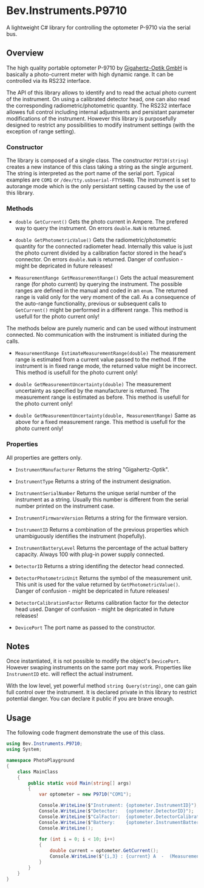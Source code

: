 # Bev.Instruments.P9710

A lightweight C# library for controlling the optometer P-9710 via the serial bus.

## Overview

The high quality portable optometer P-9710 by [Gigahertz-Optik GmbH](https://www.gigahertz-optik.com/) is basically a photo-current meter with high dynamic range. It can be controlled via its RS232 interface.

The API of this library allows to identify and to read the actual photo current of the instrument. On using a calibrated detector head, one can also read the corresponding radiometric/photometric quantity. The RS232 interface allowes full control including internal adjustments and persistant parameter modifications of the instrument. However this library is purposefully designed to restrict any possibilities to modify instrument settings (with the exception of range setting).

### Constructor

The library is composed of a single class. The constructor `P9710(string)` creates a new instance of this class taking a string as the single argument. The string is interpreted as the port name of the serial port. Typical examples are `COM1` or `/dev/tty.usbserial-FTY594BQ`. The instrument is set to autorange mode which is the only persistant setting caused by the use of this library.

### Methods

* `double GetCurrent()`
Gets the photo current in Ampere. The prefered way to query the instrument. On errors `double.NaN` is returned.
 
* `double GetPhotometricValue()`
Gets the radiometric/photometric quantity for the connected radiometer head. Internally this value is just the photo current divided by a calibration factor stored in the head's connector. On errors `double.NaN` is returned.
Danger of confusion - might be depricated in future releases!
 
* `MeasurementRange GetMeasurementRange()`
Gets the actual measurement range (for photo current) by querying the instrument. The possible ranges are defined in the manual and coded in an `enum`. The returned range is valid only for the very moment of the call. As a consequence of the auto-range functionality, previous or subsequent calls to `GetCurrent()` might be performed in a different range. This method is usefull for the photo current only!

The methods below are purely numeric and can be used without instrument connected. No communication with the instrument is initiated during the calls.

* `MeasurementRange EstimateMeasurementRange(double)`
The measurement range is estimated from a current value passed to the method. If the instrument is in fixed range mode, the returned value might be incorrect. This method is usefull for the photo current only!

* `double GetMeasurementUncertainty(double)`
The measurement uncertainty as specified by the manufacturer is returned. The measurement range is estimated as before. This method is usefull for the photo current only!

* `double GetMeasurementUncertainty(double, MeasurementRange)`
Same as above for a fixed measurement range. This method is usefull for the photo current only!
 
### Properties

All properties are getters only.

* `InstrumentManufacturer`
Returns the string "Gigahertz-Optik".

* `InstrumentType`
Returns a string of the instrument designation.

* `InstrumentSerialNumber`
Returns the unique serial number of the instrument as a string. Usually this number is different from the serial number printed on the instrument case.

* `InstrumentFirmwareVersion`
Returns a string for the firmware version.

* `InstrumentID`
Returns a combination of the previous properties which unambiguously identifies the instrument (hopefully).

* `InstrumentBatteryLevel`
Returns the percentage of the actual battery capacity. Always 100 with plug-in power supply connected.

* `DetectorID`
Returns a string identifing the detector head connected.

* `DetectorPhotometricUnit`
Returns the symbol of the measurement unit. This unit is used for the value returned by `GetPhotometricValue()`. Danger of confusion - might be depricated in future releases!

* `DetectorCalibrationFactor`
Returns calibration factor for the detector head used. Danger of confusion - might be depricated in future releases!

* `DevicePort`
The port name as passed to the constructor.

## Notes

Once instantiated, it is not possible to modify the object's `DevicePort`. However swaping  instruments on the same port may work. Properties like `InstrumentID` etc. will reflect the actual instrument.

With the low level, yet powerful method `string Query(string)`, one can gain full control over the instrument. It is declared private in this library to restrict potential danger. You can declare it public if you are brave enough.

## Usage

The following code fragment demonstrate the use of this class.

```cs
using Bev.Instruments.P9710;
using System;

namespace PhotoPlayground
{
    class MainClass
    {
        public static void Main(string[] args)
        {
            var optometer = new P9710("COM1");

            Console.WriteLine($"Instrument: {optometer.InstrumentID}");
            Console.WriteLine($"Detector:   {optometer.DetectorID}");
            Console.WriteLine($"CalFactor:  {optometer.DetectorCalibrationFactor} A/{optometer.DetectorPhotometricUnit}"); 
            Console.WriteLine($"Battery:    {optometer.InstrumentBatteryLevel} %");
            Console.WriteLine();
            
            for (int i = 0; i < 10; i++)
            {
                double current = optometer.GetCurrent();
                Console.WriteLine($"{i,3} : {current} A  -  (Measurement range: {optometer.GetMeasurementRange()})");
            }
        }
    }
}
```
